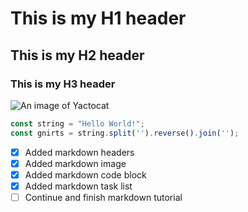 # This is my H1 header
## This is my H2 header
### This is my H3 header

![An image of Yactocat](https://octodex.github.com/images/yaktocat.png)

``` javascript
const string = "Hello World!";
const gnirts = string.split('').reverse().join('');
```
- [x] Added markdown headers
- [x] Added markdown image
- [x] Added markdown code block
- [x] Added markdown task list
- [ ] Continue and finish markdown tutorial 
